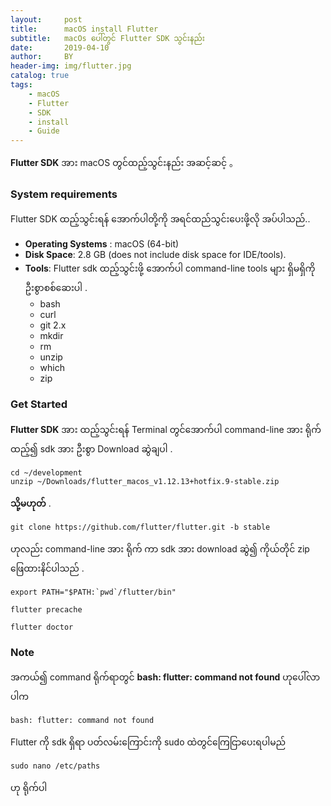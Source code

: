 ```yaml
---
layout:     post
title:      macOS install Flutter
subtitle:   macOs ပေါ်တွင် Flutter SDK သွင်းနည်း
date:       2019-04-10
author:     BY
header-img: img/flutter.jpg
catalog: true
tags:
    - macOS
    - Flutter
    - SDK
    - install
    - Guide
---
```

 **Flutter SDK** အား macOS တွင်ထည့်သွင်းနည်း အဆင့်ဆင့် 。

### System requirements ###

Flutter SDK ထည့်သွင်းရန် အောက်ပါတို့ကို အရင်ထည်သွင်းပေးဖို့လို အပ်ပါသည်..

- **Operating Systems** : macOS (64-bit)
- **Disk Space**: 2.8 GB (does not include disk space for IDE/tools).
- **Tools**: Flutter sdk ထည့်သွင်းဖို့ အောက်ပါ command-line tools များ ရှိမရှိကို ဦးစွာစစ်ဆေးပါ .
  - bash
  - curl
  - git 2.x
  - mkdir
  - rm
  - unzip
  - which
  - zip


### Get Started

**Flutter SDK** အား ထည့်သွင်းရန် Terminal တွင်အောက်ပါ command-line အား ရိုက်ထည့်၍  sdk အား ဦးစွာ Download ဆွဲချပါ .
```
cd ~/development
unzip ~/Downloads/flutter_macos_v1.12.13+hotfix.9-stable.zip
```

 **သို့မဟုတ်** .
```
git clone https://github.com/flutter/flutter.git -b stable
```
ဟုလည်း command-line အား ရိုက် ကာ sdk အား download ဆွဲ၍ ကိုယ်တိုင် zip ဖြေထားနိင်ပါသည် .

```
export PATH="$PATH:`pwd`/flutter/bin"
```

```
flutter precache
```

```
flutter doctor
```

### Note
အကယ်၍ command ရိုက်ရာတွင် **bash: flutter: command not found** ဟုပေါ်လာပါက

```
bash: flutter: command not found
```
Flutter ကို sdk ရှိရာ ပတ်လမ်းကြောင်းကို sudo ထဲတွင်ကြေငြာပေးရပါမည်
```
sudo nano /etc/paths
```
ဟု ရိုက်ပါ





